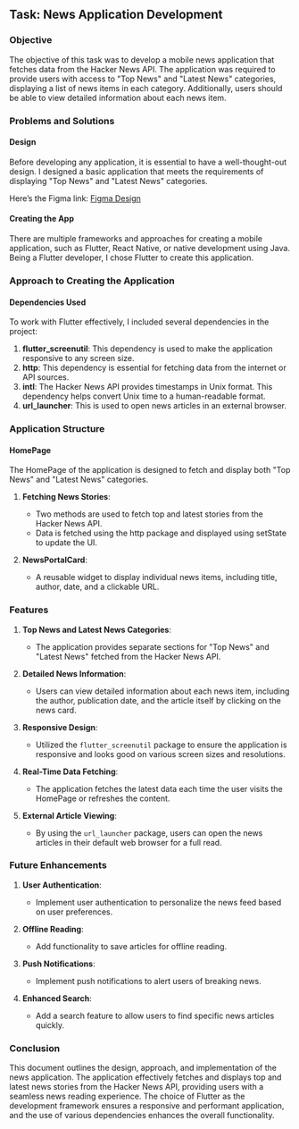 ## Task: News Application Development

### Objective
The objective of this task was to develop a mobile news application that fetches data from the Hacker News API. The application was required to provide users with access to "Top News" and "Latest News" categories, displaying a list of news items in each category. Additionally, users should be able to view detailed information about each news item.

### Problems and Solutions

#### Design
Before developing any application, it is essential to have a well-thought-out design. I designed a basic application that meets the requirements of displaying "Top News" and "Latest News" categories.

Here’s the Figma link: [Figma Design](https://www.figma.com/design/FnIxZfLBntTfRiVq8qb4sT/Untitled?node-id=0%3A1&t=Wcqqy8Kir6cCHBpE-1)

#### Creating the App
There are multiple frameworks and approaches for creating a mobile application, such as Flutter, React Native, or native development using Java. Being a Flutter developer, I chose Flutter to create this application.

### Approach to Creating the Application

#### Dependencies Used
To work with Flutter effectively, I included several dependencies in the project:

1. **flutter_screenutil**: This dependency is used to make the application responsive to any screen size.
2. **http**: This dependency is essential for fetching data from the internet or API sources.
3. **intl**: The Hacker News API provides timestamps in Unix format. This dependency helps convert Unix time to a human-readable format.
4. **url_launcher**: This is used to open news articles in an external browser.

### Application Structure

#### HomePage
The HomePage of the application is designed to fetch and display both "Top News" and "Latest News" categories.

1. **Fetching News Stories**:
   - Two methods are used to fetch top and latest stories from the Hacker News API.
   - Data is fetched using the http package and displayed using setState to update the UI.

2. **NewsPortalCard**:
   - A reusable widget to display individual news items, including title, author, date, and a clickable URL.

### Features

1. **Top News and Latest News Categories**:
   - The application provides separate sections for "Top News" and "Latest News" fetched from the Hacker News API.

2. **Detailed News Information**:
   - Users can view detailed information about each news item, including the author, publication date, and the article itself by clicking on the news card.

3. **Responsive Design**:
   - Utilized the `flutter_screenutil` package to ensure the application is responsive and looks good on various screen sizes and resolutions.

4. **Real-Time Data Fetching**:
   - The application fetches the latest data each time the user visits the HomePage or refreshes the content.

5. **External Article Viewing**:
   - By using the `url_launcher` package, users can open the news articles in their default web browser for a full read.

### Future Enhancements

1. **User Authentication**:
   - Implement user authentication to personalize the news feed based on user preferences.
   
2. **Offline Reading**:
   - Add functionality to save articles for offline reading.
   
3. **Push Notifications**:
   - Implement push notifications to alert users of breaking news.
   
4. **Enhanced Search**:
   - Add a search feature to allow users to find specific news articles quickly.

### Conclusion

This document outlines the design, approach, and implementation of the news application. The application effectively fetches and displays top and latest news stories from the Hacker News API, providing users with a seamless news reading experience. The choice of Flutter as the development framework ensures a responsive and performant application, and the use of various dependencies enhances the overall functionality.
